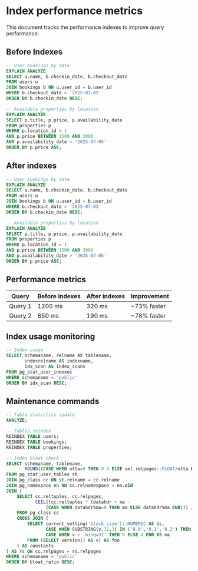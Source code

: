 # Index performance metrics

This document tracks the performance indexes to improve query performance.

## Before Indexes

```sql
-- User bookings by date
EXPLAIN ANALYZE
SELECT u.name, b.checkin_date, b.checkout_date
FROM users u
JOIN bookings b ON u.user_id = b.user_id
WHERE b.checkout_date > '2025-07-05'
ORDER BY b.checkin_date DESC;

-- Available properties by location
EXPLAIN ANALYZE
SELECT p.title, p.price, p.availability_date
FROM properties p
WHERE p.location_id = 1
AND p.price BETWEEN 1500 AND 3000
AND p.availability_date > '2025-07-05'
ORDER BY p.price ASC;
```

## After indexes

```sql
-- User bookings by date
EXPLAIN ANALYZE
SELECT u.name, b.checkin_date, b.checkout_date
FROM users u
JOIN bookings b ON u.user_id = b.user_id
WHERE b.checkout_date > '2025-07-05'
ORDER BY b.checkin_date DESC;

-- Available properties by location
EXPLAIN ANALYZE
SELECT p.title, p.price, p.availability_date
FROM properties p
WHERE p.location_id = 1
AND p.price BETWEEN 1500 AND 3000
AND p.availability_date > '2025-07-05'
ORDER BY p.price ASC;
```

## Performance metrics

| Query   | Before indexes | After indexes  | Improvement |
|---------|----------------|----------------|-------------|
| Query 1 | 1200 ms        | 320 ms         | ~73% faster |
| Query 2 | 850 ms         | 190 ms         | ~78% faster |


## Index usage monitoring

```sql
-- Index usage
SELECT schemaname, relname AS tablename,
       indexrelname AS indexname,
       idx_scan AS index_scans
FROM pg_stat_user_indexes
WHERE schemaname = 'public'
ORDER BY idx_scan DESC;
```

## Maintenance commands

```sql
-- Table statistics update
ANALYZE;

-- Tables reindex
REINDEX TABLE users;
REINDEX TABLE bookings;
REINDEX TABLE properties;

-- Index bloat check
SELECT schemaname, tablename,
       ROUND((CASE WHEN otta=0 THEN 0.0 ELSE sml.relpages::FLOAT/otta END)::NUMERIC,1) AS bloat_ratio
FROM pg_stat_user_tables st
JOIN pg_class cc ON st.relname = cc.relname
JOIN pg_namespace nn ON cc.relnamespace = nn.oid
JOIN (
    SELECT cc.reltuples, cc.relpages,
           CEIL((cc.reltuples * (datahdr + ma -
               (CASE WHEN datahdr%ma=0 THEN ma ELSE datahdr%ma END))) / (bs-20::FLOAT))
    FROM pg_class cc
    CROSS JOIN (
        SELECT current_setting('block_size')::NUMERIC AS bs,
               CASE WHEN SUBSTRING(v,12,3) IN ('8.0','8.1','8.2') THEN 27 ELSE 23 END AS hdr,
               CASE WHEN v ~ 'mingw32' THEN 8 ELSE 4 END AS ma
        FROM (SELECT version() AS v) AS foo
    ) AS constants
) AS rs ON cc.relpages = rs.relpages
WHERE schemaname = 'public'
ORDER BY bloat_ratio DESC;